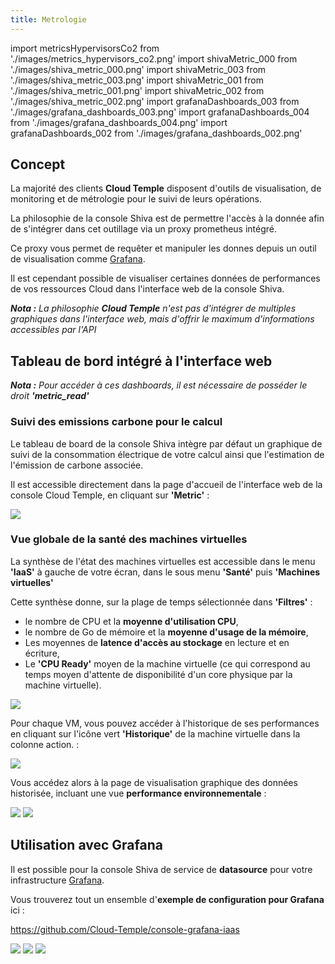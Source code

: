 ```yaml
---
title: Metrologie
---
```

import metricsHypervisorsCo2 from './images/metrics_hypervisors_co2.png'
import shivaMetric_000 from './images/shiva_metric_000.png'
import shivaMetric_003 from './images/shiva_metric_003.png'
import shivaMetric_001 from './images/shiva_metric_001.png'
import shivaMetric_002 from './images/shiva_metric_002.png'
import grafanaDashboards_003 from './images/grafana_dashboards_003.png'
import grafanaDashboards_004 from './images/grafana_dashboards_004.png'
import grafanaDashboards_002 from './images/grafana_dashboards_002.png'

## Concept

La majorité des clients __Cloud Temple__ disposent d'outils de visualisation, de monitoring et de métrologie pour le suivi de leurs opérations. 

La philosophie de la console Shiva est de permettre l'accès à la donnée afin de s'intégrer dans cet outillage via un proxy prometheus intégré. 

Ce proxy vous permet de requêter et manipuler les donnes depuis un outil de visualisation comme [Grafana](https://grafana.com).

Il est cependant possible de visualiser certaines données de performances de vos ressources Cloud dans l'interface web de la console Shiva.

*__Nota :__ La philosophie __Cloud Temple__ n'est pas d'intégrer de multiples graphiques dans l'interface web, mais d'offrir le maximum d'informations accessibles par l'API*

## Tableau de bord intégré à l'interface web

*__Nota :__ Pour accéder à ces dashboards, il est nécessaire de posséder le droit __'metric_read'__*

### Suivi des emissions carbone pour le calcul 

Le tableau de board de la console Shiva intègre par défaut un graphique de suivi de la consommation électrique de votre calcul ainsi que l'estimation 
de l'émission de carbone associée.

Il est accessible directement dans la page d'accueil de l'interface web de la console Cloud Temple, en cliquant sur __'Metric'__ :

<img src={metricsHypervisorsCo2} />

### Vue globale de la santé des machines virtuelles

La synthèse de l'état des machines virtuelles est accessible dans le menu __'IaaS'__ à gauche de votre écran, dans le sous menu __'Santé'__ puis __'Machines virtuelles'__

Cette synthèse donne, sur la plage de temps sélectionnée dans __'Filtres'__ :

- le nombre de CPU et la __moyenne d'utilisation CPU__, 
- le nombre de Go de mémoire et la __moyenne d'usage de la mémoire__, 
- Les moyennes de __latence d'accès au stockage__ en lecture et en écriture,
- Le __'CPU Ready'__ moyen de la machine virtuelle (ce qui correspond au temps moyen d'attente de disponibilité d'un core physique par la machine virtuelle).

<img src={shivaMetric_000} />

Pour chaque VM, vous pouvez accéder à l'historique de ses performances en cliquant sur l'icône vert __'Historique'__ de la machine virtuelle dans la colonne action. :

<img src={shivaMetric_003} />

Vous accédez alors à la page de visualisation graphique des données historisée, incluant une vue __performance environnementale__ :

<img src={shivaMetric_001} />

<img src={shivaMetric_002} />

## Utilisation avec __Grafana__

Il est possible pour la console Shiva de service de __datasource__ pour votre infrastructure [Grafana](https://grafana.com).

Vous trouverez tout un ensemble d'__exemple de configuration pour Grafana__ ici :

https://github.com/Cloud-Temple/console-grafana-iaas

<img src={grafanaDashboards_003} />

<img src={grafanaDashboards_004} />

<img src={grafanaDashboards_002} />
